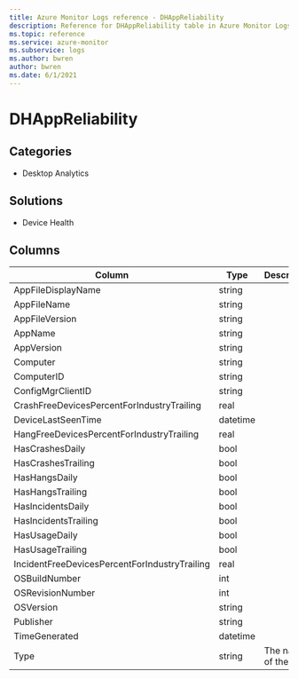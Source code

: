 ```yaml
---
title: Azure Monitor Logs reference - DHAppReliability
description: Reference for DHAppReliability table in Azure Monitor Logs.
ms.topic: reference
ms.service: azure-monitor
ms.subservice: logs
ms.author: bwren
author: bwren
ms.date: 6/1/2021
---
```


# DHAppReliability

 

## Categories

- Desktop Analytics
## Solutions

- Device Health




## Columns

|Column|Type|Description|
|---|---|---|
|AppFileDisplayName|string||
|AppFileName|string||
|AppFileVersion|string||
|AppName|string||
|AppVersion|string||
|Computer|string||
|ComputerID|string||
|ConfigMgrClientID|string||
|CrashFreeDevicesPercentForIndustryTrailing|real||
|DeviceLastSeenTime|datetime||
|HangFreeDevicesPercentForIndustryTrailing|real||
|HasCrashesDaily|bool||
|HasCrashesTrailing|bool||
|HasHangsDaily|bool||
|HasHangsTrailing|bool||
|HasIncidentsDaily|bool||
|HasIncidentsTrailing|bool||
|HasUsageDaily|bool||
|HasUsageTrailing|bool||
|IncidentFreeDevicesPercentForIndustryTrailing|real||
|OSBuildNumber|int||
|OSRevisionNumber|int||
|OSVersion|string||
|Publisher|string||
|TimeGenerated|datetime||
|Type|string|The name of the table|
